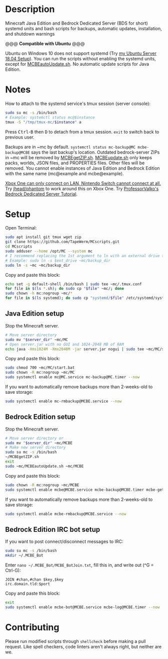 # Description
Minecraft Java Edition and Bedrock Dedicated Server (BDS for short) systemd units and bash scripts for backups, automatic updates, installation, and shutdown warnings

@@@ **Compatible with Ubuntu** @@@

Ubuntu on Windows 10 does not support systemd (Try [my Ubuntu Server 18.04 Setup](https://gist.github.com/TapeWerm/d65ae4aeb6653b669e68b0fb25ec27f3)). You can run the scripts without enabling the systemd units, except for [MCBEautoUpdate.sh](MCBEautoUpdate.sh). No automatic update scripts for Java Edition.
# Notes
How to attach to the systemd service's tmux session (server console):
```bash
sudo su mc -s /bin/bash
# Example: systemctl status mc@$instance
tmux -S "/tmp/tmux-mc/$instance" a
```
Press <kbd>Ctrl</kbd>-<kbd>B</kbd> then <kbd>D</kbd> to detach from a tmux session. `exit` to switch back to previous user.

Backups are in ~mc by default. `systemctl status mc-backup@MC mcbe-backup@MCBE` says the last backup's location. Outdated bedrock-server ZIPs in ~mc will be removed by [MCBEgetZIP.sh](MCBEgetZIP.sh). [MCBEupdate.sh](MCBEupdate.sh) only keeps packs, worlds, JSON files, and PROPERTIES files. Other files will be removed. You cannot enable instances of Java Edition and Bedrock Edition with the same name (mc@example and mcbe@example).

[Xbox One can only connect on LAN, Nintendo Switch cannot connect at all.](https://help.mojang.com/customer/en/portal/articles/2954250-dedicated-servers-for-minecraft-on-bedrock) Try [jhead/phantom](https://github.com/jhead/phantom) to work around this on Xbox One. Try [ProfessorValko's Bedrock Dedicated Server Tutorial](https://www.reddit.com/user/ProfessorValko/comments/9f438p/bedrock_dedicated_server_tutorial/).
# Setup
Open Terminal:
```bash
sudo apt install git tmux wget zip
git clone https://github.com/TapeWerm/MCscripts.git
cd MCscripts
sudo adduser --home /opt/MC --system mc
# I recommend replacing the 1st argument to ln with an external drive to dump backups on
# Example: sudo ln -s $ext_drive ~mc/backup_dir
sudo ln -s ~mc ~mc/backup_dir
```
Copy and paste this block:
```bash
echo set -g default-shell /bin/bash | sudo tee ~mc/.tmux.conf
for file in $(ls *.sh); do sudo cp "$file" ~mc/; done
sudo chown -h mc:nogroup ~mc/*
for file in $(ls systemd); do sudo cp "systemd/$file" /etc/systemd/system/; done
```
## Java Edition setup
Stop the Minecraft server.
```bash
# Move server directory
sudo mv "$server_dir" ~mc/MC
# Open server.jar with no GUI and 1024-2048 MB of RAM
echo java -Xms1024M -Xmx2048M -jar server.jar nogui | sudo tee ~mc/MC/start.bat
```
Copy and paste this block:
```bash
sudo chmod 700 ~mc/MC/start.bat
sudo chown -R mc:nogroup ~mc/MC
sudo systemctl enable mc@MC.service mc-backup@MC.timer --now
```
If you want to automatically remove backups more than 2-weeks-old to save storage:
```bash
sudo systemctl enable mc-rmbackup@MCBE.service --now
```
## Bedrock Edition setup
Stop the Minecraft server.
```bash
# Move server directory or
sudo mv "$server_dir" ~mc/MCBE
# Make new server directory
sudo su mc -s /bin/bash
~/MCBEgetZIP.sh
exit
sudo ~mc/MCBEautoUpdate.sh ~mc/MCBE
```
Copy and paste this block:
```bash
sudo chown -R mc:nogroup ~mc/MCBE
sudo systemctl enable mcbe@MCBE.service mcbe-backup@MCBE.timer mcbe-getzip.timer mcbe-autoupdate@MCBE.service --now
```
If you want to automatically remove backups more than 2-weeks-old to save storage:
```bash
sudo systemctl enable mcbe-rmbackup@MCBE.service --now
```
## Bedrock Edition IRC bot setup
If you want to post connect/disconnect messages to IRC:
```bash
sudo su mc -s /bin/bash
mkdir ~/.MCBE_Bot
```
Enter `nano ~/.MCBE_Bot/MCBE_BotJoin.txt`, fill this in, and write out (^G = Ctrl-G):
```
JOIN #chan,#chan $key,$key
irc.domain.tld:$port
```
Copy and paste this block:
```bash
exit
sudo systemctl enable mcbe-bot@MCBE.service mcbe-log@MCBE.timer --now
```
# Contributing
Please run modified scripts through `shellcheck` before making a pull request. Like spell checkers, code linters aren't always right, but neither are we.
